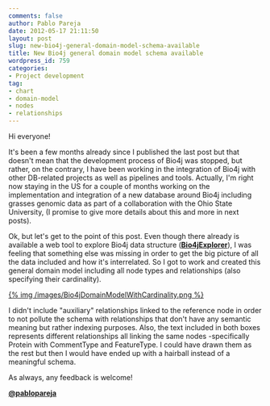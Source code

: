 ```yaml
---
comments: false
author: Pablo Pareja
date: 2012-05-17 21:11:50
layout: post
slug: new-bio4j-general-domain-model-schema-available
title: New Bio4j general domain model schema available
wordpress_id: 759
categories:
- Project development
tag:
- chart
- domain-model
- nodes
- relationships
---
```


Hi everyone!

It's been a few months already since I published the last post but that doesn't mean that the development process of Bio4j was stopped, but rather, on the contrary, I have been working in the integration of Bio4j with other DB-related projects as well as pipelines and tools. Actually, I'm right now staying in the US for a couple of months working on the implementation and integration of a new database around Bio4j including grasses genomic data as part of a collaboration with the Ohio State University, (I promise to give more details about this and more in next posts).

Ok, but let's get to the point of this post. Even though there already is available a web tool to explore Bio4j data structure ([**Bio4jExplorer**](http://gotools.bio4j.com:8080/Bio4jExplorerServer/Bio4jExplorer.html)), I was feeling that something else was missing in order to get the big picture of all the data included and how it's interrelated. So I got to work and created this general domain model including all node types and relationships (also specifying their cardinality).

[{% img /images/Bio4jDomainModelWithCardinality.png %}](https://raw.github.com/bio4j/Bio4j/master/Bio4jDomainModelWithCardinality.jpg)

I didn't include "auxiliary" relationships linked to the reference node in order to not pollute the schema with relationships that don't have any semantic meaning but rather indexing purposes. Also, the text included in both boxes represents different relationships all linking the same nodes -specifically Protein with CommentType and FeatureType. I could have drawn them as the rest but then I would have ended up with a hairball instead of a meaningful schema.

As always, any feedback is welcome!

[**@pablopareja**](http://twitter.com/pablopareja)
